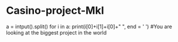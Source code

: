 # Casino-project-MkI
a = intput().split()
for i in a:
  print(i[0]+i[1]+i[0]+" ", end = ' ')
#You are looking at the biggest project in the world
